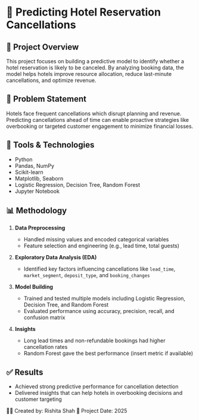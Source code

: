 # 🏨 Predicting Hotel Reservation Cancellations

## 📌 Project Overview
This project focuses on building a predictive model to identify whether a hotel reservation is likely to be canceled. By analyzing booking data, the model helps hotels improve resource allocation, reduce last-minute cancellations, and optimize revenue.

## 🧠 Problem Statement
Hotels face frequent cancellations which disrupt planning and revenue. Predicting cancellations ahead of time can enable proactive strategies like overbooking or targeted customer engagement to minimize financial losses.

## 🔧 Tools & Technologies
- Python
- Pandas, NumPy
- Scikit-learn
- Matplotlib, Seaborn
- Logistic Regression, Decision Tree, Random Forest
- Jupyter Notebook

## 📊 Methodology
1. **Data Preprocessing**
   - Handled missing values and encoded categorical variables
   - Feature selection and engineering (e.g., lead time, total guests)

2. **Exploratory Data Analysis (EDA)**
   - Identified key factors influencing cancellations like `lead_time`, `market_segment`, `deposit_type`, and `booking_changes`

3. **Model Building**
   - Trained and tested multiple models including Logistic Regression, Decision Tree, and Random Forest
   - Evaluated performance using accuracy, precision, recall, and confusion matrix

4. **Insights**
   - Long lead times and non-refundable bookings had higher cancellation rates
   - Random Forest gave the best performance (insert metric if available)

## ✅ Results
- Achieved strong predictive performance for cancellation detection
- Delivered insights that can help hotels in overbooking decisions and customer targeting

👩‍💻 Created by: Rishita Shah
📅 Project Date: 2025
